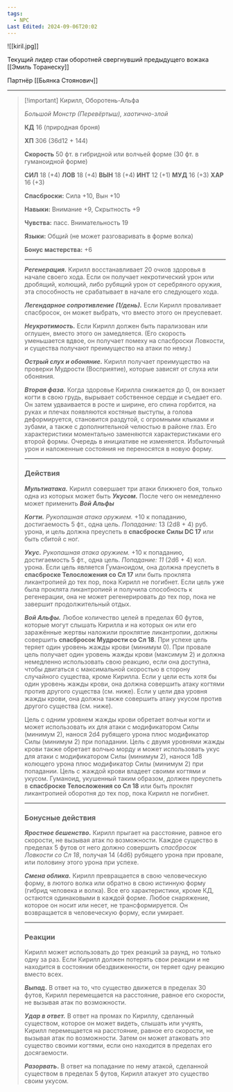 ```yaml
---
tags:
  - NPC
Last Edited: 2024-09-06T20:02
---
```

![[kiril.jpg]]

Текущий лидер стаи оборотней свергнувший предыдущего вожака [[Эмиль Торанеску]]

Партнёр [[Бьянка Стоянович]]

---

> [!important] Кирилл, Оборотень-Альфа
> 
> _Большой Монстр (Перевёртыш), хаотично-злой_
> 
> **КД** 16 (природная броня)
> 
> **ХП** 306 (36d12 + 144)
> 
> **Cкорость** 50 фт. в гибридной или волчьей форме (30 фт. в гуманоидной форме)
> 
> **СИЛ** 18 (+4) **ЛОВ** 18 (+4) **ВЫН** 18 (+4) **ИНТ** 12 (+1) **МУД** 16 (+3) **ХАР** 16 (+3)
> 
> **Спасброски:** Сила +10, Вын +10
> 
> **Навыки:** Внимание +9, Скрытность +9
> 
> **Чувства:** пасс. Внимательность 19
> 
> **Языки:** Общий (не может разговаривать в форме волка)
> 
> **Бонус мастерства:** +6
> 
> ---
> 
> _**Регенерация.**_ Кирилл восстанавливает 20 очков здоровья в начале своего хода. Если он получает некротический урон или дробящий, колющий, либо рубящий урон от серебряного оружия, эта способность не срабатывает в начале его следующего хода.
> 
> _**Легендарное сопротивление (1/день).**_ Если Кирилл проваливает спасбросок, он может выбрать, что вместо этого он преуспевает.
> 
> _**Неукротимость.**_ Если Кирилл должен быть парализован или оглушен, вместо этого он замедляется. (Его скорость уменьшается вдвое, он получает помеху на спасброски Ловкости, и существа получают преимущество на атаки по нему.)
> 
> _**Острый слух и обоняние.**_ Кирилл получает преимущество на проверки Мудрости (Восприятие), которые зависят от слуха или обоняния.
> 
> _**Вторая фаза.**_ Когда здоровье Кирилла снижается до 0, он вонзает когти в свою грудь, вырывает собственное сердце и съедает его. Он затем удваивается в росте и ширине, его спина горбится, на руках и плечах появляются костяные выступы, а голова деформируется, становится раздутой, с огромными клыками и зубами, а также с дополнительной челюстью в районе глаз. Его характеристики моментально заменяются характеристиками его второй формы. Очередь в инициативе не изменяется. Избыточный урон и наложенные состояния не переносятся в новую форму.
> 
> ---
> 
> ### Действия
> 
> _**Мультиатака.**_ Кирилл совершает три атаки ближнего боя, только одна из которых может быть _**Укусом.**_ После чего он немедленно может применить _**Вой Альфы**_
> 
> _**Когти.** Рукопашная атака оружием._ +10 к попаданию, достигаемость 5 фт., одна цель. _Попадание:_ 13 (2d8 + 4) руб. урона, и цель должна преуспеть в **спасброске Силы DC 17** или быть сбитой с ног.
> 
> _**Укус.** Рукопашная атака оружием._ +10 к попаданию, достигаемость 5 фт., одна цель. _Попадание: 11_ (2d6 + 4) кол. урона. Если цель является Гуманоидом, она должна преуспеть в **спасброске Телосложения со Сл 17** или быть проклята ликантропией до тех пор, пока Кирилл не погибнет. Если цель уже была проклята ликантропией и получила способность к регенерации, она не может регенерировать до тех пор, пока не завершит продолжительный отдых.
> 
> _**Вой Альфы.**_ Любое количество целей в пределах 60 футов, которые могут слышать Кирилла и на которых он или его заражённые жертвы наложили проклятие ликантропии, должны совершить **спасбросок Мудрости со Сл 18**. При успехе цель теряет один уровень жажды крови (минимум 0). При провале цель получает один уровень жажды крови (максимум 2) и должна немедленно использовать свою реакцию, если она доступна, чтобы двигаться с максимальной скоростью в сторону случайного существа, кроме Кирилла. Если у цели есть хотя бы один уровень жажды крови, она должна совершить атаку когтями против другого существа (см. ниже). Если у цели два уровня жажды крови, она должна также совершить атаку укусом против другого существа (см. ниже).
> 
> Цель с одним уровнем жажды крови обретает волчьи когти и может использовать их для атаки с модификатором Силы (минимум 2), нанося 2d4 рубящего урона плюс модификатор Силы (минимум 2) при попадании. Цель с двумя уровнями жажды крови также обретает волчью морду и может использовать укус для атаки с модификатором Силы (минимум 2), нанося 1d8 колющего урона плюс модификатор Силы (минимум 2) при попадании. Цель с жаждой крови владеет своими когтями и укусом. Гуманоид, укушенный таким образом, должен преуспеть в **спасброске Телосложения со Сл 18** или быть проклят ликантропией оборотня до тех пор, пока Кирилл не погибнет.
> 
> ---
> 
> ### Бонусные действия
> 
> _**Яростное бешенство.**_ Кирилл прыгает на расстояние, равное его скорости, не вызывая атак по возможности. Каждое существо в пределах 5 футов от него должно совершить _спасбросок Ловкости со Сл 18_, получая 14 (4d6) рубящего урона при провале, или половину этого урона при успехе.
> 
> _**Смена облика.**_ Кирилл превращается в свою человеческую форму, в лютого волка или обратно в свою истинную форму (гибрид человека и волка). Все его характеристики, кроме КД, остаются одинаковыми в каждой форме. Любое снаряжение, которое он носит или несет, не трансформируется. Он возвращается в человеческую форму, если умирает.
> 
> ---
> 
> ### Реакции
> 
> Кирилл может использовать до трех реакций за раунд, но только одну за раз. Если Кирилл должен потерять свои реакции и не находится в состоянии обездвиженности, он теряет одну реакцию вместо всех.
> 
> _**Выпад**_**.** В ответ на то, что существо движется в пределах 30 футов, Кирилл перемещается на расстояние, равное его скорости, не вызывая атак по возможности.
> 
> _**Удар в ответ.**_ В ответ на промах по Кириллу, сделанный существом, которое он может видеть, слышать или учуять, Кирилл перемещается на расстояние, равное его скорости, не вызывая атак по возможности. Затем он может атаковать это существо своими когтями, если оно находится в пределах его досягаемости.
> 
> _**Разорвать**_**.** В ответ на попадание по нему атакой, сделанной существом в пределах 5 футов, Кирилл атакует это существо своим укусом.
